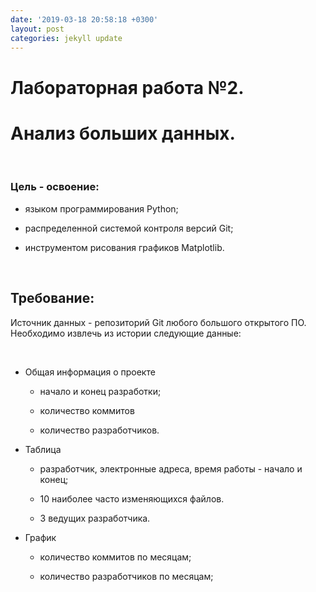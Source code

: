 ```yaml
---
date: '2019-03-18 20:58:18 +0300'
layout: post
categories: jekyll update
---
```


Лабораторная работа №2.
=======================

Анализ больших данных.
======================

 

### Цель - освоение:

-   языком программирования Python;

-   распределенной системой контроля версий Git;

-   инструментом рисования графиков Matplotlib.

 

Требование:
-----------

Источник данных - репозиторий Git любого большого открытого ПО. Необходимо
извлечь из истории следующие данные:

 

-   Общая информация о проекте

    -   начало и конец разработки;

    -   количество коммитов

    -   количество разработчиков.

-   Таблица

    -   разработчик, электронные адреса, время работы - начало и конец;

    -   10 наиболее часто изменяющихся файлов.

    -   3 ведущих разработчика.

-   График

    -   количество коммитов по месяцам;

    -   количество разработчиков по месяцам;
